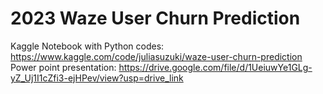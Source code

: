 # 2023 Waze User Churn Prediction

Kaggle Notebook with Python codes: https://www.kaggle.com/code/juliasuzuki/waze-user-churn-prediction
Power point presentation: https://drive.google.com/file/d/1UeiuwYe1GLg-yZ_Uj1I1cZfi3-ejHPev/view?usp=drive_link
